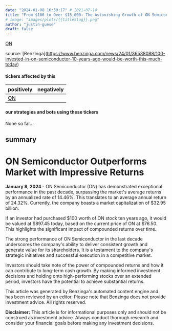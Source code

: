 ```yaml
---
date: "2024-01-08 16:30:17" # 2021-07-14
title: "From $100 to Over $15,000: The Astonishing Growth of ON Semiconductor in a Decade"
# image: "images/plots/{{titleSlag}}.png"
author: "justin-guese"
draft: false
---
```

<a href='https://finance.yahoo.com/quote/ON' target='_blank'>ON</a> 

source: [Benzinga](<a href='https://www.benzinga.com/news/24/01/36538088/100-invested-in-on-semiconductor-10-years-ago-would-be-worth-this-much-today' target='_blank'>https://www.benzinga.com/news/24/01/36538088/100-invested-in-on-semiconductor-10-years-ago-would-be-worth-this-much-today</a>)

#### tickers affected by this

| positively | negatively |
|------------|------------
| <a href='https://finance.yahoo.com/quote/ON' target='_blank'>ON</a> |  |

#### our strategies and bots using these tickers

None so far...

## summary

# ON Semiconductor Outperforms Market with Impressive Returns

**January 8, 2024 -** ON Semiconductor (ON) has demonstrated exceptional performance in the past decade, surpassing the market's average returns by an annualized rate of 14.46%. This translates to an average annual return of 24.32%. Currently, the company boasts a market capitalization of $32.95 billion.

If an investor had purchased $100 worth of ON stock ten years ago, it would be valued at $897.45 today, based on the current price of ON at $76.50. This highlights the significant impact of compounded returns over time.

The strong performance of ON Semiconductor in the last decade underscores the company's ability to deliver consistent growth and generate value for its shareholders. It is a testament to the company's strategic initiatives and successful execution in a competitive market.

Investors should take note of the power of compounded returns and how it can contribute to long-term cash growth. By making informed investment decisions and holding onto high-performing stocks over an extended period, investors have the potential to achieve substantial returns.

This article was generated by Benzinga's automated content engine and has been reviewed by an editor. Please note that Benzinga does not provide investment advice. All rights reserved.

**Disclaimer:** This article is for informational purposes only and should not be construed as investment advice. Always conduct thorough research and consider your financial goals before making any investment decisions.